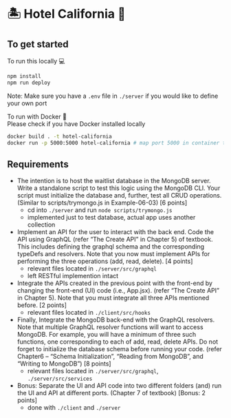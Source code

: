 # 🏝 Hotel California 🏨

## To get started

To run this locally 💻

```bash
npm install
npm run deploy
```

Note: Make sure you have a `.env` file in `./server` if you would like to define your own port

To run with Docker 🐳  
Please check if you have Docker installed locally

```bash
docker build . -t hotel-california
docker run -p 5000:5000 hotel-california # map port 5000 in container to port 5000 on Docker host
```

## Requirements

- The intention is to host the waitlist database in the MongoDB server. Write a standalone script to test this logic using the MongoDB CLI. Your script must initialize the database and, further, test all CRUD operations. (Similar to scripts/trymongo.js in Example-06-03) [6 points]
  - cd into `./server` and run `node scripts/trymongo.js`
  - implemented just to test database, actual app uses another collection
- Implement an API for the user to interact with the back end. Code the API using GraphQL (refer “The Create API” in Chapter 5) of textbook. This includes defining the graphql schema and the corresponding typeDefs and resolvers. Note that you now must implement APIs for performing the three operations (add, read, delete). [4 points]
  - relevant files located in `./server/src/graphql`
  - left RESTful implemention intact
- Integrate the APIs created in the previous point with the front-end by changing the front-end (UI) code (i.e., App.jsx). (refer “The Create API” in Chapter 5). Note that you must integrate all three APIs mentioned before. [2 points]
  - relevant files located in `./client/src/hooks`
- Finally, Integrate the MongoDB back-end with the GraphQL resolvers. Note that multiple GraphQL resolver functions will want to access MongoDB. For example, you will have a minimum of three such functions, one corresponding to each of add, read, delete APIs. Do not forget to initialize the database schema before running your code. (refer Chapter6 – “Schema Initialization”, “Reading from MongoDB”, and “Writing to MongoDB”) [8 points]
  - relevant files located in `./server/src/graphql`, `./server/src/services`
- Bonus: Separate the UI and API code into two different folders (and) run the UI and API at different ports. (Chapter 7 of textbook) [Bonus: 2 points]
  - done with `./client` and `./server`

